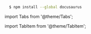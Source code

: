 ```bash npm2yarn
  $ npm install --global docusaurus
```

import Tabs from '@theme/Tabs';

import TabItem from '@theme/TabItem';
